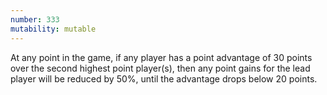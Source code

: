 ```yaml
---
number: 333
mutability: mutable
---
```


At any point in the game, if any player has a point advantage of 30 points over the second highest point player(s), then any point gains for the lead player will be reduced by 50%, until the advantage drops below 20 points.
